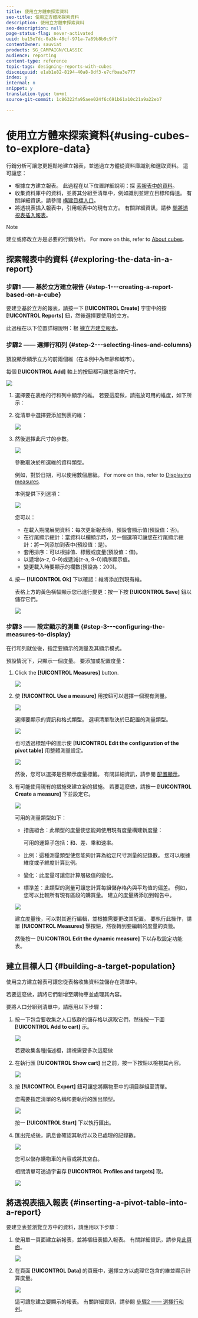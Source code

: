 ```yaml
---
title: 使用立方體來探索資料
seo-title: 使用立方體來探索資料
description: 使用立方體來探索資料
seo-description: null
page-status-flag: never-activated
uuid: ba15e7dc-0a3b-48cf-971a-7a89b8b9c9f7
contentOwner: sauviat
products: SG_CAMPAIGN/CLASSIC
audience: reporting
content-type: reference
topic-tags: designing-reports-with-cubes
discoiquuid: e1ab1e82-8194-40a8-8df3-e7cfbaa3e777
index: y
internal: n
snippet: y
translation-type: tm+mt
source-git-commit: 1c86322fa95aee024f6c691b61a10c21a9a22eb7

---
```



# 使用立方體來探索資料{#using-cubes-to-explore-data}

行銷分析可讓您更輕鬆地建立報表，並透過立方體從資料庫識別和選取資料。 這可讓您：

* 根據立方建立報表。 此過程在以下位置詳細說明：探 [索報表中的資料](#exploring-the-data-in-a-report)。
* 收集資料庫中的資料，並將其分組至清單中，例如識別並建立目標和傳送。 有關詳細資訊，請參閱 [構建目標人口](#building-a-target-population)。
* 將透視表插入報表中，引用報表中的現有立方。 有關詳細資訊，請參 [閱將透視表插入報表](#inserting-a-pivot-table-into-a-report)。

>[!NOTE]
>
>建立或修改立方是必要的行銷分析。 For more on this, refer to [About cubes](../../reporting/using/about-cubes.md).

## 探索報表中的資料 {#exploring-the-data-in-a-report}

### 步驟1 —— 基於立方建立報告 {#step-1---creating-a-report-based-on-a-cube}

要建立基於立方的報表，請按一下 **[!UICONTROL Create]** 宇宙中的按 **[!UICONTROL Reports]** 鈕，然後選擇要使用的立方。

此過程在以下位置詳細說明：根 [據立方建立報表](../../reporting/using/creating-indicators.md#creating-a-report-based-on-a-cube)。

### 步驟2 —— 選擇行和列 {#step-2---selecting-lines-and-columns}

預設顯示顯示立方的前兩個維（在本例中為年齡和城市）。

每個 **[!UICONTROL Add]** 軸上的按鈕都可讓您新增尺寸。

![](assets/s_advuser_cube_in_report_03.png)

1. 選擇要在表格的行和列中顯示的維。 若要這麼做，請拖放可用的維度，如下所示：
1. 從清單中選擇要添加到表的維：

   ![](assets/s_advuser_cube_in_report_04.png)

1. 然後選擇此尺寸的參數。

   ![](assets/s_advuser_cube_in_report_04b.png)

   參數取決於所選維的資料類型。

   例如，對於日期，可以使用數個層級。 For more on this, refer to [Displaying measures](../../reporting/using/concepts-and-methodology.md#displaying-measures).

   本例提供下列選項：

   ![](assets/s_advuser_cube_in_report_config2.png)

   您可以：

   * 在載入期間展開資料：每次更新報表時，預設會顯示值(預設值：否)。
   * 在行尾顯示總計：當資料以欄顯示時，另一個選項可讓您在行尾顯示總計：將一列添加到表中(預設值：是)。
   * 套用排序：可以根據值、標籤或度量(預設值：值)。
   * 以遞增(a-z, 0-9)或遞減(z-a, 9-0)順序顯示值。
   * 變更載入時要顯示的欄數(預設為：200)。

1. 按一 **[!UICONTROL Ok]** 下以確認：維將添加到現有維。

   表格上方的黃色橫幅顯示您已進行變更：按一下按 **[!UICONTROL Save]** 鈕以儲存它們。

   ![](assets/s_advuser_cube_in_report_04c.png)

### 步驟3 —— 設定顯示的測量 {#step-3---configuring-the-measures-to-display}

在行和列就位後，指定要顯示的測量及其顯示模式。

預設情況下，只顯示一個度量。 要添加或配置度量：

1. Click the **[!UICONTROL Measures]** button.

   ![](assets/s_advuser_cube_in_report_05.png)

1. 使 **[!UICONTROL Use a measure]** 用按鈕可以選擇一個現有測量。

   ![](assets/s_advuser_cube_in_report_08.png)

   選擇要顯示的資訊和格式類型。 選項清單取決於已配置的測量類型。

   ![](assets/s_advuser_cube_in_report_09.png)

   也可透過標題中的圖示使 **[!UICONTROL Edit the configuration of the pivot table]** 用整體測量設定。

   ![](assets/s_advuser_cube_in_report_config_02.png)

   然後，您可以選擇是否顯示度量標籤。 有關詳細資訊，請參閱 [配置顯示](../../reporting/using/concepts-and-methodology.md#configuring-the-display)。

1. 有可能使用現有的措施來建立新的措施。 若要這麼做，請按一 **[!UICONTROL Create a measure]** 下並設定它。

   ![](assets/s_advuser_cube_in_report_config_02a.png)

   可用的測量類型如下：

   * 措施組合：此類型的度量使您能夠使用現有度量構建新度量：

      可用的運算子包括：和、差、乘和速率。

   * 比例：這種測量類型使您能夠計算為給定尺寸測量的記錄數。 您可以根據維度或子維度計算比例。
   * 變化：此度量可讓您計算層級值的變化。
   * 標準差：此類型的測量可讓您計算每組儲存格內與平均值的偏差。 例如，您可以比較所有現有區段的購買量。
   建立的度量將添加到報告中。

   ![](assets/s_advuser_cube_in_report_config_02b.png)

   建立度量後，可以對其進行編輯，並根據需要更改其配置。 要執行此操作，請單 **[!UICONTROL Measures]** 擊按鈕，然後轉到要編輯的度量的頁籤。

   然後按一 **[!UICONTROL Edit the dynamic measure]** 下以存取設定功能表。

## 建立目標人口 {#building-a-target-population}

使用立方建立報表可讓您從表格收集資料並儲存在清單中。

若要這麼做，請將它們新增至購物車並處理其內容。

要將人口分組到清單中，請應用以下步驟：

1. 按一下包含要收集之人口族群的儲存格以選取它們，然後按一下圖 **[!UICONTROL Add to cart]** 示。

   ![](assets/s_advuser_cube_in_report_config_02c.png)

   若要收集各種描述檔，請視需要多次這麼做

1. 在執行匯 **[!UICONTROL Show cart]** 出之前，按一下按鈕以檢視其內容。

   ![](assets/s_advuser_cube_in_report_config_02d.png)

1. 按 **[!UICONTROL Export]** 鈕可讓您將購物車中的項目群組至清單。

   您需要指定清單的名稱和要執行的匯出類型。

   ![](assets/s-advuser_cube_in_report_config_02e.png)

   按一 **[!UICONTROL Start]** 下以執行匯出。

1. 匯出完成後，訊息會確認其執行以及已處理的記錄數。

   ![](assets/s_advuser_cube_in_report_config_02f.png)

   您可以儲存購物車的內容或將其空白。

   相關清單可透過宇宙存 **[!UICONTROL Profiles and targets]** 取。

   ![](assets/s_advuser_cube_in_report_config_02g.png)

## 將透視表插入報表 {#inserting-a-pivot-table-into-a-report}

要建立表並瀏覽立方中的資料，請應用以下步驟：

1. 使用單一頁面建立新報表，並將樞紐表插入報表。 有關詳細資訊，請參見[此頁面](../../reporting/using/creating-a-table.md#creating-a-breakdown-or-pivot-table)。

   ![](assets/s_advuser_cube_in_report_01.png)

1. 在頁面 **[!UICONTROL Data]** 的頁籤中，選擇立方以處理它包含的維並顯示計算度量。

   ![](assets/s_advuser_cube_in_report_02.png)

   這可讓您建立要顯示的報表。 有關詳細資訊，請參閱 [步驟2 —— 選擇行和列](#step-2---selecting-lines-and-columns)。

